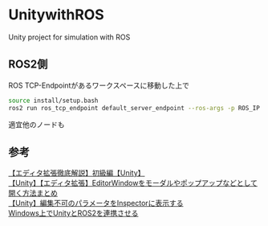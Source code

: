 # UnitywithROS
Unity project for simulation with ROS
## ROS2側
ROS TCP-Endpointがあるワークスペースに移動した上で
```bash
source install/setup.bash
ros2 run ros_tcp_endpoint default_server_endpoint --ros-args -p ROS_IP:=0.0.0.0
```
適宜他のノードも
## 参考
[【エディタ拡張徹底解説】初級編【Unity】](https://caitsithware.com/wordpress/archives/1377)<br>
[【Unity】【エディタ拡張】EditorWindowをモーダルやポップアップなどとして開く方法まとめ](https://light11.hatenadiary.com/entry/2022/06/01/200914)<br>
[【Unity】編集不可のパラメータをInspectorに表示する](https://kazupon.org/unity-no-edit-param-view-inspector/)<br>
[Windows上でUnityとROS2を連携させる](https://qiita.com/sfc_nakanishi_lab/items/40ab94a2f19f375f42db)

